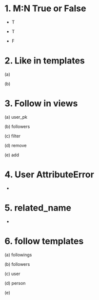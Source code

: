 # 1. M:N True or False

* T

* T

* F

# 2. Like in templates

(a) 

(b) 

# 3. Follow in views

(a) user_pk

(b) followers

(c) filter

(d) remove

(e) add

# 4. User AttributeError

* 

# 5. related_name

* 

# 6. follow templates

(a) followings

(b) followers

(c) user

(d) person

(e) 
